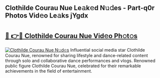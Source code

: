 ## Clothilde Courau Nue Le𝚊k𝚎d N𝚞𝚍es - Part-q0r Photos Vid𝚎o Le𝚊ks jYgdx

# <h2><a href="http://fb7xagy.evod.top/?m=Clothilde+Courau+Nue">🔗 👉🔴 Clothilde Courau Nue Vid𝚎o Ph𝚘t𝚘s</a></h2>

[![Clothilde Courau Nue N𝚞d𝚎s](https://i.imgur.com/8V9OHl7.gif)](http://fb7xagy.evod.top/?m=Clothilde+Courau+Nue)
Influential social media star Clothilde Courau Nue, renowned for sharing lifestyle and dance-related content through solo and collaborative dance performances and vlogs. Renowned public figure Clothilde Courau Nue, celebrated for their remarkable achievements in the field of entertainment. 
